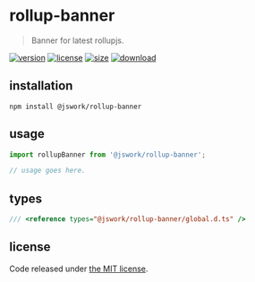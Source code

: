 # rollup-banner
> Banner for latest rollupjs.

[![version][version-image]][version-url]
[![license][license-image]][license-url]
[![size][size-image]][size-url]
[![download][download-image]][download-url]

## installation
```shell
npm install @jswork/rollup-banner
```

## usage
```js
import rollupBanner from '@jswork/rollup-banner';

// usage goes here.
```

## types
```ts
/// <reference types="@jswork/rollup-banner/global.d.ts" />
```

## license
Code released under [the MIT license](https://github.com/afeiship/rollup-banner/blob/master/LICENSE.txt).

[version-image]: https://img.shields.io/npm/v/@jswork/rollup-banner
[version-url]: https://npmjs.org/package/@jswork/rollup-banner

[license-image]: https://img.shields.io/npm/l/@jswork/rollup-banner
[license-url]: https://github.com/afeiship/rollup-banner/blob/master/LICENSE.txt

[size-image]: https://img.shields.io/bundlephobia/minzip/@jswork/rollup-banner
[size-url]: https://github.com/afeiship/rollup-banner/blob/master/dist/index.min.js

[download-image]: https://img.shields.io/npm/dm/@jswork/rollup-banner
[download-url]: https://www.npmjs.com/package/@jswork/rollup-banner

